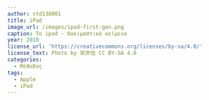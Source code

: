 ```yaml
---
author: std138001
title: iPad 
image_url: /images/ipad-first-gen.png
caption: To ipad - δοκιμαστικό κείμενο 
year: 2010 
license_url: 'https://creativecommons.org/licenses/by-sa/4.0/' 
license_text: Photo by 宋世怡 CC BY-SA 4.0 
categories:
  - Μέθοδος 
tags:
  - Apple
  - iPad 
---
```



